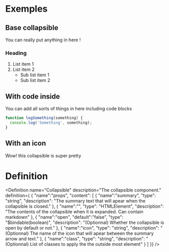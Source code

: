 ---
---

<script>
  import { Collapsible } from '$lib/components';
  import { Definition } from "$lib/components";
</script>

# Exemples

## Base collapsible

<Collapsible summary="Base collapsible" >

You can really put anything in here !

### Heading

1. List item 1
2. List item 2
   - Sub list item 1
   - Sub list item 2

</Collapsible>

## With code inside

<Collapsible summary="With code inside">

You can add all sorts of things in here including code blocks

```js
function logSomething(something) {
  console.log('Something', something);
}
```

</Collapsible>

## With an icon

<Collapsible summary="With an icon" icon="line-md:moon-alt-loop">

Wow! this collapsible is super pretty

</Collapsible>

# Definition

<Definition
name="Collapsible"
description="The collapsible component."
definition={
{
"name":"props",
"content": [
{
"name":"summary",
"type": "string",
"description": "The summary text that will apear when the collapsible is closed."
},
{
"name":"<slot>",
"type": "HTMLElement",
"description": "The contents of the collapsible when it is expanded. Can contain markdown"
},
{
"name":"open",
"default":"false",
"type": "$bindable(boolean)",
"description": "(Optionnal) Whether the collapsible is open by default or not."
},
{
"name":"icon",
"type": "string",
"description": "(Optionnal) The name of the icon that will apear between the summary arrow and text."
},
{
"name":"class",
"type": "string",
"description": "(Optionnal) List of classes to apply the the outside most element"
}
]
}}
/>
